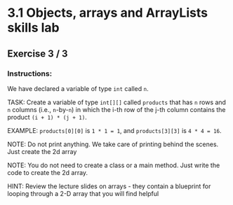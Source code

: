 # 3.1 Objects, arrays and ArrayLists skills lab
## Exercise 3 / 3
### Instructions:
We have declared a variable of type `int` called `n`.

TASK: Create a variable of type `int[][]` called `products` that has `n` rows and `n` columns (i.e., `n`-by-`n`) in which the i-th row of the j-th column contains the product `(i + 1) * (j + 1)`.

EXAMPLE: `products[0][0]` is `1 * 1 = 1`, and `products[3][3]` is `4 * 4 = 16`.

NOTE:  Do not print anything. We take care of printing behind the scenes. Just create the 2d array

NOTE: You do not need to create a class or a main method. Just write the code to create the 2d array.

HINT: Review the lecture slides on arrays - they contain a blueprint for looping through a 2-D array that you will find helpful